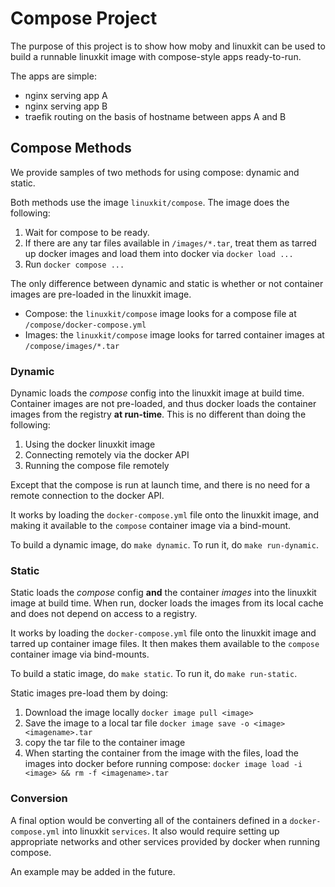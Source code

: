 # Compose Project

The purpose of this project is to show how moby and linuxkit can be used to build a runnable linuxkit image with compose-style apps ready-to-run.

The apps are simple:

* nginx serving app A
* nginx serving app B
* traefik routing on the basis of hostname between apps A and B


## Compose Methods
We provide samples of two methods for using compose: dynamic and static.

Both methods use the image `linuxkit/compose`. The image does the following:

1. Wait for compose to be ready.
2. If there are any tar files available in `/images/*.tar`, treat them as tarred up docker images and load them into docker via `docker load ...`
3. Run `docker compose ...`

The only difference between dynamic and static is whether or not container images are pre-loaded in the linuxkit image.

* Compose: the `linuxkit/compose` image looks for a compose file at `/compose/docker-compose.yml`
* Images: the `linuxkit/compose` image looks for tarred container images at `/compose/images/*.tar`

### Dynamic
Dynamic loads the _compose_ config into the linuxkit image at build time. Container images are not pre-loaded, and thus docker loads the container images from the registry **at run-time**. This is no different than doing the following:

1. Using the docker linuxkit image
2. Connecting remotely via the docker API
3. Running the compose file remotely

Except that the compose is run at launch time, and there is no need for a remote connection to the docker API.

It works by loading the `docker-compose.yml` file onto the linuxkit image, and making it available to the `compose` container image via a bind-mount.

To build a dynamic image, do `make dynamic`. To run it, do `make run-dynamic`.

### Static
Static loads the _compose_ config **and** the container _images_ into the linuxkit image at build time. When run, docker loads the images from its local cache and does not depend on access to a registry.

It works by loading the `docker-compose.yml` file onto the linuxkit image and tarred up container image files. It then makes them available to the `compose` container image via bind-mounts.


To build a static image, do `make static`. To run it, do `make run-static`.

Static images pre-load them by doing:

1. Download the image locally `docker image pull <image>`
2. Save the image to a local tar file `docker image save -o <image> <imagename>.tar`
3. copy the tar file to the container image
4. When starting the container from the image with the files, load the images into docker before running compose: `docker image load -i <image> && rm -f <imagename>.tar`

### Conversion
A final option would be converting all of the containers defined in a `docker-compose.yml` into linuxkit `services`. It also would require setting up appropriate networks and other services provided by docker when running compose.

An example may be added in the future.
